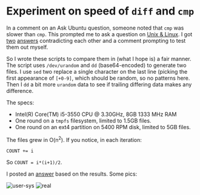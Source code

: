 # Experiment on speed of `diff` and `cmp`

In a comment on an Ask Ubuntu question, someone noted that `cmp` was
slower than `cmp`. This  prompted me to ask a question on [Unix &
Linux](http://unix.stackexchange.com/questions/153286/is-cmp-faster-than-diff-q).
I got [two](http://unix.stackexchange.com/a/153305/70524)
[answers](http://unix.stackexchange.com/a/153422/70524) contradicting
each other and a comment prompting to test them out myself. 

So I wrote these scripts to compare them in (what I hope is) a fair
manner. The script uses `/dev/urandom` and `dd` (base64-encoded) to
generate two files.  I use `sed` two replace a single character on the
last line (picking the first appearance of `[+0-9]`, which should be
random, so no patterns here. Then I `dd` a bit more `urandom` data to
see if trailing differing data makes any difference.

The specs:

 - Intel(R) Core(TM) i5-3550 CPU @ 3.30GHz, 8GB 1333 MHz RAM
 - One round on a `tmpfs` filesystem, limited to 1.5GB files.
 - One round on an ext4 partition on 5400 RPM disk, limited to 5GB
   files.

The files grew in O(n<sup>2</sup>). If you notice, in each iteration:

    COUNT += i
So `COUNT = i*(i+1)/2`.

I posted an [answer](http://unix.stackexchange.com/a/153612/70524) based on the results.
Some pics:

![user-sys](http://i.stack.imgur.com/nws9a.png)
![real](http://i.stack.imgur.com/SixMf.png)
